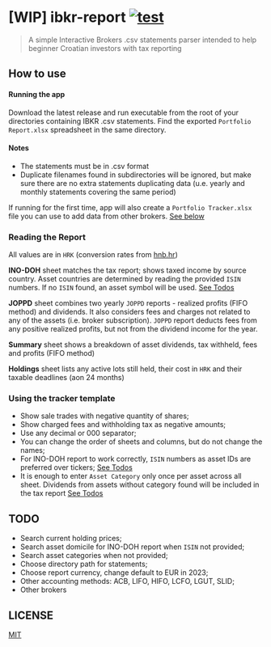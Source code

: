 # [WIP] ibkr-report [![test](https://github.com/thinktwice13/ibkr-report/actions/workflows/test.yaml/badge.svg?branch=main)](https://github.com/thinktwice13/ibkr-report/actions/workflows/test.yaml)
> A simple Interactive Brokers .csv statements parser intended to help beginner Croatian investors with tax reporting 
## How to use
#### Running the app
Download the latest release and run executable from the root of your directories containing IBKR .csv statements. Find the exported `Portfolio Report.xlsx` spreadsheet in the same directory.

#### Notes
- The statements must be in .csv format
- Duplicate filenames found in subdirectories will be ignored, but make sure there are no extra statements duplicating data (u.e. yearly and monthly statements covering the same period)

If running for the first time, app will also create a `Portfolio Tracker.xlsx` file you can use to add data from other brokers. [See below](#how-to-template)

### Reading the Report
All values are in `HRK` (conversion rates from [hnb.hr](https://www.hnb.hr/temeljne-funkcije/monetarna-politika/tecajna-lista/tecajna-lista))

**INO-DOH** sheet matches the tax report; shows taxed income by source country. Asset countries are determined by reading the provided `ISIN` numbers. If no `ISIN` found, an asset symbol will be used. [See Todos](#todo)

**JOPPD** sheet combines two yearly `JOPPD` reports - realized profits (FIFO method) and dividends. It also considers fees and charges not related to any of the assets (i.e. broker subscription). `JOPPD` report deducts fees from any positive realized profits, but not from the dividend income for the year.

**Summary** sheet shows a breakdown of asset dividends, tax withheld, fees and profits (FIFO method)

**Holdings** sheet lists any active lots still held, their cost in `HRK` and their taxable deadlines (aon 24 months)

### <a name="how-to-template"></a> Using the tracker template
- Show sale trades with negative quantity of shares;
- Show charged fees and withholding tax as negative amounts;
- Use any decimal or 000 separator;
- You can change the order of sheets and columns, but do not change the names;
- For INO-DOH report to work correctly, `ISIN` numbers as asset IDs are preferred over tickers; [See Todos](#todo)
- It is enough to enter `Asset Category` only once per asset across all sheet. Dividends from assets without category found will be included in the tax report [See Todos](#todo)

## <a name="todo"></a> TODO
- Search current holding prices;
- Search asset domicile for INO-DOH report when `ISIN` not provided;
- Search asset categories when not provided;
- Choose directory path for statements;
- Choose report currency, change default to EUR in 2023;
- Other accounting methods: ACB, LIFO, HIFO, LCFO, LGUT, SLID;
- Other brokers


## LICENSE
[MIT](./LICENSE)
